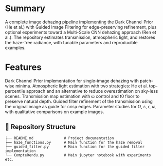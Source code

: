 # Summary

A complete image dehazing pipeline implementing the Dark Channel Prior (He et al.) with Guided Image Filtering for edge-preserving refinement, plus optional experiments toward a Multi-Scale CNN dehazing approach (Ren et al.). The repository estimates transmission, atmospheric light, and restores the haze-free radiance, with tunable parameters and reproducible examples.

# Features
Dark Channel Prior implementation for single-image dehazing with patch-wise minima.
Atmospheric light estimation with two strategies: He et al. top-percentile approach and an alternative to reduce overestimation on sky-less scenes.
Transmission map estimation with ω control and t0 floor to preserve natural depth.
Guided filter refinement of the transmission using the original image as guide for crisp edges.
Parameter studies for Ω, ε, r, ω, with qualitative comparisons on example images.

## 📂 Repository Structure
```text
├── README.md              # Project documentation  
├── haze_functions.py      # Main function for the haze removal
├── guided_filter.py       # Main function for the guided filter implementation
└── CompteRendu.py         # Main jupyter notebook with experiments etc.
